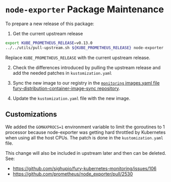 # `node-exporter` Package Maintenance

To prepare a new release of this package:

1. Get the current upstream release

```bash
export KUBE_PROMETHEUS_RELEASE=v0.13.0
../../utils/pull-upstream.sh ${KUBE_PROMETHEUS_RELEASE} node-exporter
```

Replace `KUBE_PROMETHEUS_RELEASE` with the current upstream release.

2. Check the differences introduced by pulling the upstream release and add the needed patches in `kustomization.yaml`

3. Sync the new image to our registry in the [`monitoring` images.yaml file fury-distribution-container-image-sync repository](https://github.com/sighupio/fury-distribution-container-image-sync/blob/main/modules/monitoring/images.yml).

4. Update the `kustomization.yaml` file with the new image.

## Customizations

We added the `GOMAXPROCS=1` environment variable to limit the goroutines to 1 processor because node-exporter was getting hard throttled by Kubernetes when using all the host CPUs. The patch is done in the `kustomization.yaml` file.

This change will also be included in upstream later and then can be deleted. See:

- <https://github.com/sighupio/fury-kubernetes-monitoring/issues/106>
- <https://github.com/prometheus/node_exporter/pull/2530>
